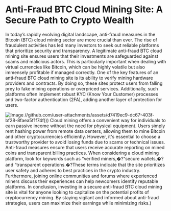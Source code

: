 # Anti-Fraud BTC Cloud Mining Site: A Secure Path to Crypto Wealth
In today’s rapidly evolving digital landscape, anti-fraud measures in the Bitcoin (BTC) cloud mining sector are more crucial than ever. The rise of fraudulent activities has led many investors to seek out reliable platforms that prioritize security and transparency. A legitimate anti-fraud BTC cloud mining site ensures users that their investments are safeguarded against scams and malicious actors. This is particularly important when dealing with virtual currencies like Bitcoin, which can be highly volatile but also immensely profitable if managed correctly.
One of the key features of an anti-fraud BTC cloud mining site is its ability to verify mining hardware providers and contracts. By doing so, these sites protect users from falling prey to fake mining operations or overpriced services. Additionally, such platforms often implement robust KYC (Know Your Customer) processes and two-factor authentication (2FA), adding another layer of protection for users. 

![Image](https://github.com/user-attachments/assets/d7419ec9-dc67-403f-bf28-8faea5f1f74f)
 //github.com/user-attachments/assets/d7419ec9-dc67-403f-bf28-8faea5f1f74f)))
Cloud mining offers a convenient way for individuals to earn passive income without the need for physical equipment. Users simply rent hashing power from remote data centers, allowing them to mine Bitcoin and other cryptocurrencies efficiently. However, it's essential to choose a trustworthy provider to avoid losing funds due to scams or technical issues. Anti-fraud measures ensure that users receive accurate reporting on mined coins and transparent billing practices.
When considering a cloud mining platform, look for keywords such as “verified miners,�?“secure wallets,�?and “transparent operations.�?These terms indicate that the site prioritizes user safety and adheres to best practices in the crypto industry. Furthermore, joining online communities and forums where experienced miners discuss their experiences can help newcomers identify reputable platforms.
In conclusion, investing in a secure anti-fraud BTC cloud mining site is vital for anyone looking to capitalize on the potential profits of cryptocurrency mining. By staying vigilant and informed about anti-fraud strategies, users can maximize their earnings while minimizing risks.)
